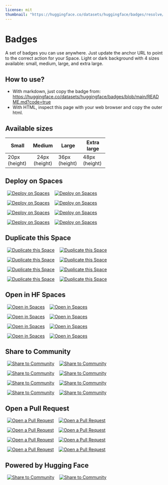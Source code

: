 ```yaml
---
license: mit
thumbnail: "https://huggingface.co/datasets/huggingface/badges/resolve/main/badges-thumbnail.png"
---
```


<style>
img {
  display: inline;
  margin: 0 6px !important;
}
table {
  max-width: 320px;
  margin: 0;
}
</style>

# Badges

A set of badges you can use anywhere. Just update the anchor URL to point to the correct action for your Space. Light or dark background with 4 sizes available: small, medium, large, and extra large.

## How to use?

- With markdown, just copy the badge from: https://huggingface.co/datasets/huggingface/badges/blob/main/README.md?code=true
- With HTML, inspect this page with your web browser and copy the outer html.

## Available sizes

| Small         |    Medium     | Large         | Extra large   | 
| ------------- | :-----------: | ------------- | ------------- |
| 20px (height) | 24px (height) | 36px (height) | 48px (height) |

## Deploy on Spaces

[![Deploy on Spaces](https://huggingface.co/datasets/huggingface/badges/raw/main/deploy-on-spaces-sm.svg)](https://huggingface.co/new-space)
[![Deploy on Spaces](https://huggingface.co/datasets/huggingface/badges/raw/main/deploy-on-spaces-sm-dark.svg)](https://huggingface.co/new-space)

[![Deploy on Spaces](https://huggingface.co/datasets/huggingface/badges/raw/main/deploy-on-spaces-md.svg)](https://huggingface.co/new-space)
[![Deploy on Spaces](https://huggingface.co/datasets/huggingface/badges/raw/main/deploy-on-spaces-md-dark.svg)](https://huggingface.co/new-space)

[![Deploy on Spaces](https://huggingface.co/datasets/huggingface/badges/raw/main/deploy-on-spaces-lg.svg)](https://huggingface.co/new-space)
[![Deploy on Spaces](https://huggingface.co/datasets/huggingface/badges/raw/main/deploy-on-spaces-lg-dark.svg)](https://huggingface.co/new-space)

[![Deploy on Spaces](https://huggingface.co/datasets/huggingface/badges/raw/main/deploy-on-spaces-xl.svg)](https://huggingface.co/new-space)
[![Deploy on Spaces](https://huggingface.co/datasets/huggingface/badges/raw/main/deploy-on-spaces-xl-dark.svg)](https://huggingface.co/new-space)

## Duplicate this Space

[![Duplicate this Space](https://huggingface.co/datasets/huggingface/badges/raw/main/duplicate-this-space-sm.svg)](https://huggingface.co/spaces/huggingface-projects/diffusers-gallery?duplicate=true)
[![Duplicate this Space](https://huggingface.co/datasets/huggingface/badges/raw/main/duplicate-this-space-sm-dark.svg)](https://huggingface.co/spaces/huggingface-projects/diffusers-gallery?duplicate=true)

[![Duplicate this Space](https://huggingface.co/datasets/huggingface/badges/raw/main/duplicate-this-space-md.svg)](https://huggingface.co/spaces/huggingface-projects/diffusers-gallery?duplicate=true)
[![Duplicate this Space](https://huggingface.co/datasets/huggingface/badges/raw/main/duplicate-this-space-md-dark.svg)](https://huggingface.co/spaces/huggingface-projects/diffusers-gallery?duplicate=true)

[![Duplicate this Space](https://huggingface.co/datasets/huggingface/badges/raw/main/duplicate-this-space-lg.svg)](https://huggingface.co/spaces/huggingface-projects/diffusers-gallery?duplicate=true)
[![Duplicate this Space](https://huggingface.co/datasets/huggingface/badges/raw/main/duplicate-this-space-lg-dark.svg)](https://huggingface.co/spaces/huggingface-projects/diffusers-gallery?duplicate=true)

[![Duplicate this Space](https://huggingface.co/datasets/huggingface/badges/raw/main/duplicate-this-space-xl.svg)](https://huggingface.co/spaces/huggingface-projects/diffusers-gallery?duplicate=true)
[![Duplicate this Space](https://huggingface.co/datasets/huggingface/badges/raw/main/duplicate-this-space-xl-dark.svg)](https://huggingface.co/spaces/huggingface-projects/diffusers-gallery?duplicate=true)

## Open in HF Spaces

[![Open in Spaces](https://huggingface.co/datasets/huggingface/badges/raw/main/open-in-hf-spaces-sm.svg)](https://huggingface.co/spaces)
[![Open in Spaces](https://huggingface.co/datasets/huggingface/badges/raw/main/open-in-hf-spaces-sm-dark.svg)](https://huggingface.co/spaces)

[![Open in Spaces](https://huggingface.co/datasets/huggingface/badges/raw/main/open-in-hf-spaces-md.svg)](https://huggingface.co/spaces)
[![Open in Spaces](https://huggingface.co/datasets/huggingface/badges/raw/main/open-in-hf-spaces-md-dark.svg)](https://huggingface.co/spaces)

[![Open in Spaces](https://huggingface.co/datasets/huggingface/badges/raw/main/open-in-hf-spaces-lg.svg)](https://huggingface.co/spaces)
[![Open in Spaces](https://huggingface.co/datasets/huggingface/badges/raw/main/open-in-hf-spaces-lg-dark.svg)](https://huggingface.co/spaces)

[![Open in Spaces](https://huggingface.co/datasets/huggingface/badges/raw/main/open-in-hf-spaces-xl.svg)](https://huggingface.co/spaces)
[![Open in Spaces](https://huggingface.co/datasets/huggingface/badges/raw/main/open-in-hf-spaces-xl-dark.svg)](https://huggingface.co/spaces)

## Share to Community

[![Share to Community](https://huggingface.co/datasets/huggingface/badges/raw/main/share-to-community-sm.svg)](https://huggingface.co/spaces)
[![Share to Community](https://huggingface.co/datasets/huggingface/badges/raw/main/share-to-community-sm-dark.svg)](https://huggingface.co/spaces)

[![Share to Community](https://huggingface.co/datasets/huggingface/badges/raw/main/share-to-community-md.svg)](https://huggingface.co/spaces)
[![Share to Community](https://huggingface.co/datasets/huggingface/badges/raw/main/share-to-community-md-dark.svg)](https://huggingface.co/spaces)

[![Share to Community](https://huggingface.co/datasets/huggingface/badges/raw/main/share-to-community-lg.svg)](https://huggingface.co/spaces)
[![Share to Community](https://huggingface.co/datasets/huggingface/badges/raw/main/share-to-community-lg-dark.svg)](https://huggingface.co/spaces)

[![Share to Community](https://huggingface.co/datasets/huggingface/badges/raw/main/share-to-community-xl.svg)](https://huggingface.co/spaces)
[![Share to Community](https://huggingface.co/datasets/huggingface/badges/raw/main/share-to-community-xl-dark.svg)](https://huggingface.co/spaces)

## Open a Pull Request

[![Open a Pull Request](https://huggingface.co/datasets/huggingface/badges/raw/main/open-a-pr-sm.svg)](https://huggingface.co/spaces/victor/ChatUI/discussions)
[![Open a Pull Request](https://huggingface.co/datasets/huggingface/badges/raw/main/open-a-pr-sm-dark.svg)](https://huggingface.co/spaces/victor/ChatUI/discussions)

[![Open a Pull Request](https://huggingface.co/datasets/huggingface/badges/raw/main/open-a-pr-md.svg)](https://huggingface.co/spaces/victor/ChatUI/discussions)
[![Open a Pull Request](https://huggingface.co/datasets/huggingface/badges/raw/main/open-a-pr-md-dark.svg)](https://huggingface.co/spaces/victor/ChatUI/discussions)

[![Open a Pull Request](https://huggingface.co/datasets/huggingface/badges/raw/main/open-a-pr-lg.svg)](https://huggingface.co/spaces/victor/ChatUI/discussions)
[![Open a Pull Request](https://huggingface.co/datasets/huggingface/badges/raw/main/open-a-pr-lg-dark.svg)](https://huggingface.co/spaces/victor/ChatUI/discussions)

[![Open a Pull Request](https://huggingface.co/datasets/huggingface/badges/raw/main/open-a-pr-xl.svg)](https://huggingface.co/spaces/victor/ChatUI/discussions)
[![Open a Pull Request](https://huggingface.co/datasets/huggingface/badges/raw/main/open-a-pr-xl-dark.svg)](https://huggingface.co/spaces/victor/ChatUI/discussions)

## Powered by Hugging Face

[![Share to Community](https://huggingface.co/datasets/huggingface/badges/raw/main/powered-by-huggingface-light.svg)](https://huggingface.co)
[![Share to Community](https://huggingface.co/datasets/huggingface/badges/raw/main/powered-by-huggingface-dark.svg)](https://huggingface.co)

